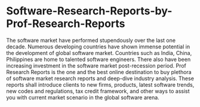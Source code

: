 # Software-Research-Reports-by-Prof-Research-Reports
The software market have performed stupendously over the last one decade. Numerous developing countries have shown immense potential in the development of global software market. Countries such as India, China, Philippines are home to talented software engineers.
There also have been increasing investment in the software market post-recession period. Prof Research Reports is the one and the best online destination to buy plethora of software market research reports and deep-dive industry analysis. These reports shall introduce clients to new firms, products, latest software trends, new codes and regulations, tax credit framework, and other ways to assist you with current market scenario in the global software arena.
